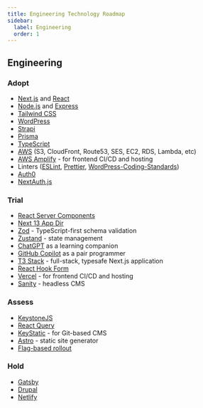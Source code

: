 ```yaml
---
title: Engineering Technology Roadmap
sidebar:
  label: Engineering
  order: 1
---
```


## Engineering

### Adopt

- [Next.js](https://nextjs.org/) and [React](https://reactjs.org/)
- [Node.js](https://nodejs.org/en/) and [Express](https://expressjs.com/)
- [Tailwind CSS](https://tailwindcss.com/)
- [WordPress](https://wordpress.org/)
- [Strapi](https://strapi.io/)
- [Prisma](https://www.prisma.io/)
- [TypeScript](https://www.typescriptlang.org/)
- [AWS](https://aws.amazon.com/) (S3, CloudFront, Route53, SES, EC2, RDS, Lambda, etc)
- [AWS Amplify](https://aws.amazon.com/amplify/) - for frontend CI/CD and hosting
- Linters ([ESLint](https://eslint.org/), [Prettier](https://www.npmjs.com/package/@axioned/prettier-config), [WordPress-Coding-Standards](https://github.com/WordPress/WordPress-Coding-Standards))
- [Auth0](https://auth0.com/)
- [NextAuth.js](https://next-auth.js.org/)

### Trial

- [React Server Components](https://www.patterns.dev/posts/react-server-components)
- [Next 13 App Dir](https://nextjs.org/docs/app)
- [Zod](https://zod.dev/) - TypeScript-first schema validation
- [Zustand](https://github.com/pmndrs/zustand) - state management
- [ChatGPT](https://chat.openai.com/) as a learning companion
- [GitHub Copilot](https://copilot.github.com/) as a pair programmer
- [T3 Stack](https://create.t3.gg/) - full-stack, typesafe Next.js application
- [React Hook Form](https://react-hook-form.com/)
- [Vercel](https://vercel.com/) - for frontend CI/CD and hosting
- [Sanity](https://www.sanity.io/) - headless CMS

### Assess

- [KeystoneJS](https://www.keystonejs.com/)
- [React Query](https://react-query.tanstack.com/)
- [KeyStatic](https://keystatic.com/) - for Git-based CMS
- [Astro](https://astro.build/) - static site generator
- [Flag-based rollout](https://martinfowler.com/articles/feature-toggles.html)

### Hold

- [Gatsby](https://www.gatsbyjs.com/)
- [Drupal](https://www.drupal.org/)
- [Netlify](https://www.netlify.com/)
